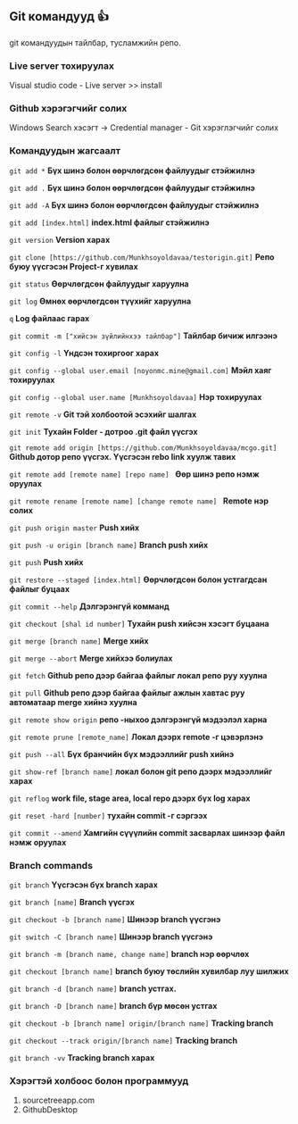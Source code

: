 ## Git командууд :+1:
git командуудын тайлбар, тусламжийн репо.

### Live server тохируулах

Visual studio code - Live server >> install

### Github хэрэгэгчийг солих

Windows Search хэсэгт -> Credential manager - Git хэрэглэгчийг солих

### Командуудын жагсаалт

`git add *` **Бүх шинэ болон өөрчлөгдсөн файлуудыг стэйжилнэ**

`git add .` **Бүх шинэ болон өөрчлөгдсөн файлуудыг стэйжилнэ**

`git add -A` **Бүх шинэ болон өөрчлөгдсөн файлуудыг стэйжилнэ**

`git add [index.html]` **index.html файлыг стэйжилнэ**

`git version` **Version харах**

`git clone [https://github.com/Munkhsoyoldavaa/testorigin.git]` **Репо буюу үүсгэсэн Project-г хувилах**

`git status` **Өөрчлөгдсөн файлуудыг харуулна**

`git log` **Өмнөх өөрчлөгдсөн түүхийг харуулна**

`q` **Log файлаас гарах**

`git commit -m ["хийсэн зүйлийнхээ тайлбар"]` **Тайлбар бичиж илгээнэ**

`git config -l` **Үндсэн тохиргоог харах**

`git config --global user.email [noyonmc.mine@gmail.com]` **Мэйл хаяг тохируулах**

`git config --global user.name [Munkhsoyoldavaa]` **Нэр тохируулах**

`git remote -v` **Git тэй холбоотой эсэхийг шалгах**

`git init` **Тухайн Folder - дотроо .git файл үүсгэх**

`git remote add origin [https://github.com/Munkhsoyoldavaa/mcgo.git]` **Github дотор репо үүсгэх. Үүсгэсэн rebo link хуулж тавих**

`git remote add [remote name] [repo name] ` **Өөр шинэ репо нэмж оруулах**

`git remote rename [remote name] [change remote name] ` **Remote нэр солих**

`git push origin master` **Push хийх**

`git push -u origin [branch name]` **Branch push хийх**

`git push` **Push хийх**

`git restore --staged [index.html]` **Өөрчлөгдсөн болон устгагдсан файлыг буцаах**

`git commit --help` **Дэлгэрэнгүй комманд**

`git checkout [shal id number]` **Тухайн push хийсэн хэсэгт буцаана**

`git merge [branch name]` **Merge хийх**

`git merge --abort` **Merge хийхээ болиулах**

`git fetch` **Github репо дээр байгаа файлыг локал репо руу хуулна**

`git pull` **Github репо дээр байгаа файлыг ажлын хавтас руу автоматаар merge хийнэ хуулна**

`git remote show origin` **репо -ныхоо дэлгэрэнгүй мэдээлэл харна**

`git remote prune [remote_name]` **Локал дээрх remote -г цэвэрлэнэ**

`git push --all` **Бүх бранчийн бүх мэдээллийг push хийнэ**

`git show-ref [branch name]` **локал болон git репо дээрх мэдээллийг харах**

`git reflog` **work file, stage area, local repo дээрх бүх log харах**

`git reset -hard [number]` **тухайн commit -г сэргээх**

`git commit --amend` **Хамгийн сүүүлийн commit засварлах шинээр файл нэмж оруулах**

### Branch commands

`git branch` **Үүсгэсэн бүх branch харах**

`git branch [name]` **Branch үүсгэх**

`git checkout -b [branch name]` **Шинээр branch үүсгэнэ**

`git switch -C [branch name]` **Шинээр branch үүсгэнэ**

`git branch -m [branch name, change name]` **branch нэр өөрчлөх**

`git checkout [branch name]` **branch буюу төслийн хувилбар луу шилжих**

`git branch -d [branch name]` **branch устгах.**

`git branch -D [branch name]` **branch бүр мөсөн устгах**

`git checkout -b [branch name] origin/[branch name]` **Tracking branch**

`git checkout --track origin/[branch name]` **Tracking branch**

`git branch -vv` **Tracking branch харах**

### Хэрэгтэй холбоос болон программууд

1. sourcetreeapp.com
2. GithubDesktop
